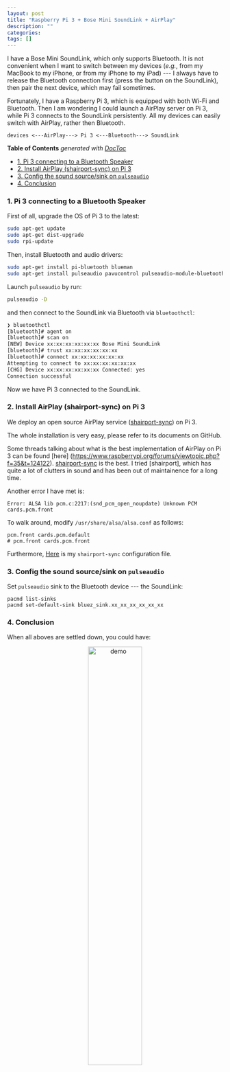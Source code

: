 ```yaml
---
layout: post
title: "Raspberry Pi 3 + Bose Mini SoundLink + AirPlay"
description: ""
categories: 
tags: []
---
```


I have a Bose Mini SoundLink, which only supports Bluetooth. It is not convenient when I want to switch between my devices (_e.g._, from my MacBook to my iPhone, or from my iPhone to my iPad) --- I always have to release the Bluetooth connection first (press the button on the SoundLink), then pair the next device, which may fail sometimes.

Fortunately, I have a Raspberry Pi 3, which is equipped with both Wi-Fi and Bluetooth. Then I am wondering I could launch a AirPlay server on Pi 3, while Pi 3 connects to the SoundLink persistently. All my devices can easily switch with AirPlay, rather then Bluetooth.

```
devices <---AirPlay---> Pi 3 <---Bluetooth---> SoundLink
```

<!-- START doctoc generated TOC please keep comment here to allow auto update -->
<!-- DON'T EDIT THIS SECTION, INSTEAD RE-RUN doctoc TO UPDATE -->
**Table of Contents**  *generated with [DocToc](https://github.com/thlorenz/doctoc)*

- [1. Pi 3 connecting to a Bluetooth Speaker](#1-pi-3-connecting-to-a-bluetooth-speaker)
- [2. Install AirPlay (shairport-sync) on Pi 3](#2-install-airplay-shairport-sync-on-pi-3)
- [3. Config the sound source/sink on `pulseaudio`](#3-config-the-sound-sourcesink-on-pulseaudio)
- [4. Conclusion](#4-conclusion)

<!-- END doctoc generated TOC please keep comment here to allow auto update -->

### 1. Pi 3 connecting to a Bluetooth Speaker

First of all, upgrade the OS of Pi 3 to the latest:

```bash
sudo apt-get update
sudo apt-get dist-upgrade
sudo rpi-update
```

Then, install Bluetooth and audio drivers:

```bash
sudo apt-get install pi-bluetooth blueman
sudo apt-get install pulseaudio pavucontrol pulseaudio-module-bluetooth
```

Launch `pulseaudio` by run:

```bash
pulseaudio -D
```

and then connect to the SoundLink via Bluetooth via `bluetoothctl`:

```bash
❯ bluetoothctl
[bluetooth]# agent on
[bluetooth]# scan on
[NEW] Device xx:xx:xx:xx:xx:xx Bose Mini SoundLink
[bluetooth]# trust xx:xx:xx:xx:xx:xx
[bluetooth]# connect xx:xx:xx:xx:xx:xx
Attempting to connect to xx:xx:xx:xx:xx:xx
[CHG] Device xx:xx:xx:xx:xx:xx Connected: yes
Connection successful
```

Now we have Pi 3 connected to the SoundLink.

### 2. Install AirPlay (shairport-sync) on Pi 3

We deploy an open source AirPlay service ([shairport-sync](https://github.com/mikebrady/shairport-sync)) on Pi 3. 

The whole installation is very easy, please refer to its documents on GitHub.

Some threads talking about what is the best implementation of AirPlay on Pi 3 can be found [here] (https://www.raspberrypi.org/forums/viewtopic.php?f=35&t=124122). [shairport-sync](https://github.com/mikebrady/shairport-sync) is the best. I tried [shairport], which has quite a lot of clutters in sound and has been out of maintainence for a long time.

Another error I have met is:
```
Error: ALSA lib pcm.c:2217:(snd_pcm_open_noupdate) Unknown PCM cards.pcm.front
```

To walk around, modify `/usr/share/alsa/alsa.conf` as follows:

```
pcm.front cards.pcm.default
# pcm.front cards.pcm.front
```

Furthermore, [Here](https://gist.github.com/chapter09/a9513640035b754813c0bb4e240f6f66) is my `shairport-sync` configuration file.


### 3. Config the sound source/sink on `pulseaudio`

Set `pulseaudio` sink to the Bluetooth device --- the SoundLink:

```
pacmd list-sinks
pacmd set-default-sink bluez_sink.xx_xx_xx_xx_xx_xx
```

### 4. Conclusion

When all aboves are settled down, you could have:

<center>
<img src="https://i.imgsafe.org/5930cdae4b.png" alt="demo" style="width: 50%;"/>
</center>










